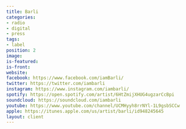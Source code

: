```yaml
---
title: Barli
categories:
- radio
- digital
- press
tags:
- label
position: 2
image: 
is-featured: 
is-front: 
website: 
facebook: https://www.facebook.com/iamBarli/
twitter: https://twitter.com/iambarli
instagram: https://www.instagram.com/iambarli/
spotify: https://open.spotify.com/artist/6HtZmijXHUG4ugzarCcBpi
soundcloud: https://soundcloud.com/iambarli
youtube: https://www.youtube.com/channel/UCMHyyh8rrNYl-1L9gsbSCCw
apple: https://itunes.apple.com/us/artist/barli/id948245645
layout: client
---
```


